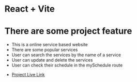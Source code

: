 # React + Vite
# There are some project feature
+ This is a online service based website
+ There are some popular services
+ User can search the services by the name of a service
+ User can update and delete the services
+ User can check their schedule in the mySchedule route

- [Project Live Link]() 
